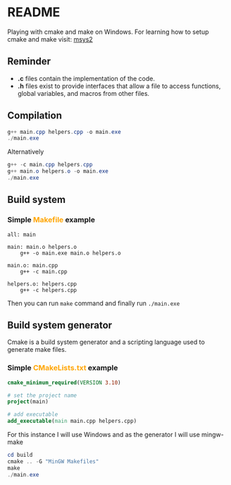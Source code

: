 # README

Playing with cmake and make on Windows. For learning how to setup cmake and make visit: [msys2](https://www.msys2.org/docs/cmake/)

## Reminder

- **.c** files contain the implementation of the code.
- **.h** files exist to provide interfaces that allow a file to access functions, global variables, and macros from other files.

## Compilation

```powershell
g++ main.cpp helpers.cpp -o main.exe
./main.exe
```

Alternatively

```powershell
g++ -c main.cpp helpers.cpp
g++ main.o helpers.o -o main.exe
./main.exe
```

## Build system

### Simple <span style="color:orange">**Makefile**</span> example

```make
all: main

main: main.o helpers.o
	g++ -o main.exe main.o helpers.o

main.o: main.cpp
	g++ -c main.cpp

helpers.o: helpers.cpp
	g++ -c helpers.cpp
```

Then you can run `make` command and finally run `./main.exe`

## Build system generator

Cmake is a build system generator and a scripting language used to generate make files.

### Simple <span style="color:orange">**CMakeLists.txt**</span> example

```cmake
cmake_minimum_required(VERSION 3.10)

# set the project name
project(main)

# add executable
add_executable(main main.cpp helpers.cpp)
```

For this instance I will use Windows and as the generator I will use mingw-make

```powershell
cd build
cmake .. -G "MinGW Makefiles"
make
./main.exe
```

